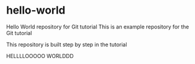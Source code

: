# hello-world
Hello World repository for Git tutorial
This is an example repository for the Git tutorial

This repository is built step by step in the tutorial


HELLLLOOOOO WORLDDD
